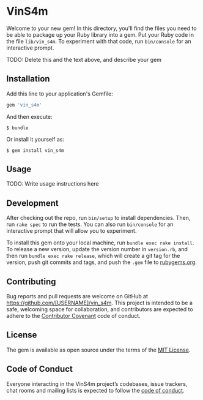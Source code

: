 # VinS4m

Welcome to your new gem! In this directory, you'll find the files you need to be able to package up your Ruby library into a gem. Put your Ruby code in the file `lib/vin_s4m`. To experiment with that code, run `bin/console` for an interactive prompt.

TODO: Delete this and the text above, and describe your gem

## Installation

Add this line to your application's Gemfile:

```ruby
gem 'vin_s4m'
```

And then execute:

    $ bundle

Or install it yourself as:

    $ gem install vin_s4m

## Usage

TODO: Write usage instructions here

## Development

After checking out the repo, run `bin/setup` to install dependencies. Then, run `rake spec` to run the tests. You can also run `bin/console` for an interactive prompt that will allow you to experiment.

To install this gem onto your local machine, run `bundle exec rake install`. To release a new version, update the version number in `version.rb`, and then run `bundle exec rake release`, which will create a git tag for the version, push git commits and tags, and push the `.gem` file to [rubygems.org](https://rubygems.org).

## Contributing

Bug reports and pull requests are welcome on GitHub at https://github.com/[USERNAME]/vin_s4m. This project is intended to be a safe, welcoming space for collaboration, and contributors are expected to adhere to the [Contributor Covenant](http://contributor-covenant.org) code of conduct.

## License

The gem is available as open source under the terms of the [MIT License](https://opensource.org/licenses/MIT).

## Code of Conduct

Everyone interacting in the VinS4m project’s codebases, issue trackers, chat rooms and mailing lists is expected to follow the [code of conduct](https://github.com/[USERNAME]/vin_s4m/blob/master/CODE_OF_CONDUCT.md).
